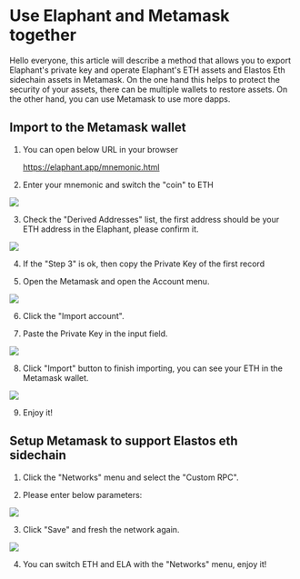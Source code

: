 # Use Elaphant and Metamask together

Hello everyone, this article will describe a method that allows you to export Elaphant's private key and operate Elaphant's ETH assets and Elastos Eth sidechain assets in Metamask. On the one hand this helps to protect the security of your assets, there can be multiple wallets to restore assets. On the other hand, you can use Metamask to use more dapps.

## Import to the Metamask wallet

1. You can open below URL in your browser

   https://elaphant.app/mnemonic.html

2. Enter your mnemonic and switch the "coin" to ETH

![](./images/mnemonic1.png)

3. Check the "Derived Addresses" list, the first address should be your ETH address in the Elaphant, please confirm it.

![](./images/mnemonic2.png)

4. If the "Step 3" is ok, then copy the Private Key of the first record

5. Open the Metamask and open the Account menu.

![](./images/metamask2.png)

6. Click the "Import account".

7. Paste the Private Key in the input field.

![](./images/metamask3.png)

8. Click "Import" button to finish importing, you can see your ETH in the Metamask wallet.

![](./images/metamask5.png)

9. Enjoy it!

## Setup Metamask to support Elastos eth sidechain

1. Click the "Networks" menu and select the "Custom RPC".

2. Please enter below parameters:

![](./images/metamask1.png)

3. Click "Save" and fresh the network again.

![](./images/metamask6.png)

4. You can switch ETH and ELA with the "Networks" menu, enjoy it!

